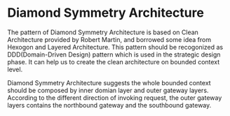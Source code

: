 # Diamond Symmetry Architecture

The pattern of Diamond Symmetry Architecture is based on Clean Architecture provided by Robert Martin, and borrowed some idea from Hexogon and Layered Architecture. This pattern should be recogonized as DDD(Domain-Driven Design) pattern which is used in the strategic design phase. It can help us to create the clean architecture on bounded context level.

Diamond Symmetry Architecture suggests the whole bounded context should be composed by inner domian layer and outer gateway layers. According to the different direction of invoking request, the outer gateway layers contains the northbound gateway and the southbound gateway. 
